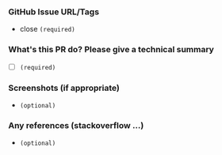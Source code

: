### GitHub Issue URL/Tags

- close `(required)`

### What's this PR do? Please give a technical summary

- [ ] `(required)`

### Screenshots (if appropriate)

- `(optional)`

### Any references (stackoverflow …)

- `(optional)`
